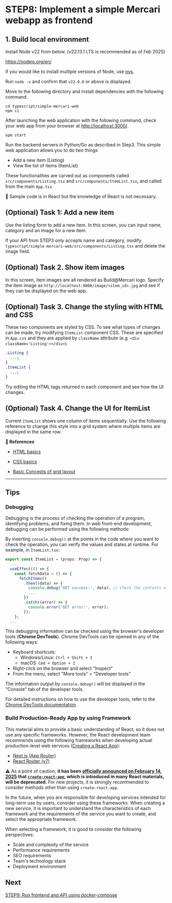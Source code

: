 # STEP8: Implement a simple Mercari webapp as frontend

## 1. Build local environment

Install Node v22 from below.
(v22.13.1 LTS is recommended as of Feb 2025)

https://nodejs.org/en/

If you would like to install multiple versions of Node, use [nvs](https://github.com/jasongin/nvs).

Run `node -v` and confirm that `v22.0.0` or above is displayed.

Move to the following directory and install dependencies with the following command.

```shell
cd typescript/simple-mercari-web
npm ci
```

After launching the web application with the following command, check your web app from your browser at [http://localhost:3000/](http://localhost:3000/).

```shell
npm start
```

Run the backend servers in Python/Go as described in Step3.
This simple web application allows you to do two things

- Add a new item (Listing)
- View the list of items (ItemList)

These functionalities are carved out as components called `src/components/Listing.tsx` and `src/components/ItemList.tsx`, and called from the main `App.tsx`.

:pushpin: Sample code is in React but the knowledge of React is not necessary.

## (Optional) Task 1: Add a new item

Use the listing form to add a new item. In this screen, you can input name, category and an image for a new item.

If your API from STEP3 only accepts name and category, modify `typescript/simple-mercari-web/src/components/Listing.tsx` and delete the image field.

## (Optional) Task 2. Show item images

In this screen, item images are all rendered as Build@Mercari logo. Specify the item image as `http://localhost:9000/image/<item_id>.jpg` and see if they can be displayed on the web app.

## (Optional) Task 3. Change the styling with HTML and CSS

These two components are styled by CSS. To see what types of changes can be made, try modifying `ItemList` component CSS. These are specified in `App.css` and they are applied by `className` attribute (e.g. `<div className='Listing'></div>`).

```css
.Listing {
  ...;
}
.ItemList {
  ...;
}
```

Try editing the HTML tags returned in each component and see how the UI changes.

## (Optional) Task 4. Change the UI for ItemList

Current `ItemList` shows one column of items sequentially. Use the following reference to change this style into a grid system where multiple items are displayed in the same row.

**:book: References**

- [HTML basics](https://developer.mozilla.org/en-US/docs/Learn/Getting_started_with_the_web/HTML_basics)

- [CSS basics](https://developer.mozilla.org/en-US/docs/Learn/Getting_started_with_the_web/CSS_basics)

- [Basic Concepts of grid layout](https://developer.mozilla.org/en-US/docs/Web/CSS/CSS_Grid_Layout/Basic_Concepts_of_Grid_Layout)

---

## Tips

### Debugging

Debugging is the process of checking the operation of a program, identifying problems, and fixing them. In web front-end development, debugging can be performed using the following methods:

By inserting `console.debug()` at the points in the code where you want to check the operation, you can verify the values and states at runtime. For example, in `ItemList.tsx`:

```typescript
export const ItemList = (props: Prop) => {
  ...
  useEffect(() => {
    const fetchData = () => {
      fetchItems()
        .then((data) => {
          console.debug('GET success:', data); // Check the contents of the data retrieved from the API here
          ...
        })
        .catch((error) => {
          console.error('GET error:', error);
        });
    };
  ...
```

This debugging information can be checked using the browser's developer tools (**Chrome DevTools**). Chrome DevTools can be opened in any of the following ways:

- Keyboard shortcuts:
  - Windows/Linux: `Ctrl + Shift + I`
  - macOS: `Cmd + Option + I`
- Right-click on the browser and select "Inspect"
- From the menu, select "More tools" > "Developer tools"

The information output by `console.debug()` will be displayed in the "Console" tab of the developer tools.

For detailed instructions on how to use the developer tools, refer to the [Chrome DevTools documentation](https://developer.chrome.com/docs/devtools/open?hl=en).

### Build Production-Ready App by using Framework

This material aims to provide a basic understanding of React, so it does not use any specific frameworks. However, the React development team recommends using the following frameworks when developing actual production-level web services ([Creating a React App](https://react.dev/learn/creating-a-react-app)):

- [Next.js (App Router)](https://nextjs.org/docs)
- [React Router (v7)](https://reactrouter.com/start/framework/installation)

:warning: As a point of caution, **it has been [officially announced on February 14, 2025](https://react.dev/blog/2025/02/14/sunsetting-create-react-app) that [`create-react-app`](https://github.com/facebook/create-react-app), which is introduced in many React materials, will be deprecated**. For new projects, it is strongly recommended to consider methods other than using `create-react-app`.

In the future, when you are responsible for developing services intended for long-term use by users, consider using these frameworks. When creating a new service, it is important to understand the characteristics of each framework and the requirements of the service you want to create, and select the appropriate framework.

When selecting a framework, it is good to consider the following perspectives:

- Scale and complexity of the service
- Performance requirements
- SEO requirements
- Team's technology stack
- Deployment environment

## Next

[STEP9: Run frontend and API using docker-compose](09-docker-compose.en.md)
